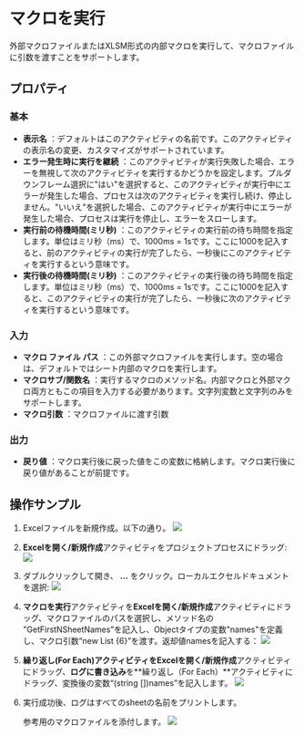# マクロを実行

外部マクロファイルまたはXLSM形式の内部マクロを実行して、マクロファイルに引数を渡すことをサポートします。

## プロパティ

### 基本
- **表示名** ：デフォルトはこのアクティビティの名前です。このアクティビティの表示名の変更、カスタマイズがサポートされています。
- **エラー発生時に実行を継続** ：このアクティビティが実行失敗した場合、エラーを無視して次のアクティビティを実行するかどうかを設定します。プルダウンフレーム選択に"はい"を選択すると、このアクティビティが実行中にエラーが発生した場合、プロセスは次のアクティビティを実行し続け、停止しません。"いいえ"を選択した場合、このアクティビティが実行中にエラーが発生した場合、プロセスは実行を停止し、エラーをスローします。
- **実行前の待機時間(ミリ秒)** ：このアクティビティの実行前の待ち時間を指定します。単位はミリ秒（ms）で、1000ms = 1sです。ここに1000を記入すると、前のアクティビティの実行が完了したら、一秒後にこのアクティビティを実行するという意味です。
- **実行後の待機時間(ミリ秒)** ：このアクティビティの実行後の待ち時間を指定します。単位はミリ秒（ms）で、1000ms = 1sです。ここに1000を記入すると、このアクティビティの実行が完了したら、一秒後に次のアクティビティを実行するという意味です。


### 入力

- **マクロ ファイル パス** ：この外部マクロファイルを実行します。空の場合は、デフォルトではシート内部のマクロを実行します。
- **マクロサブ/関数名** ：実行するマクロのメソッド名。内部マクロと外部マクロ両方ともこの項目を入力する必要があります。文字列変数と文字列のみをサポートします。
- **マクロ引数** ：マクロファイルに渡す引数

### 出力

- **戻り値** ：マクロ実行後に戻った値をこの変数に格納します。マクロ実行後に戻り値があることが前提です。

## 操作サンプル

1. Excelファイルを新規作成。以下の通り。
![](https://docimages.blob.core.chinacloudapi.cn/images/Activities/GetWorksheetsName1.png)

2. **Excelを開く/新規作成**アクティビティをプロジェクトプロセスにドラッグ:
![](https://docimages.blob.core.chinacloudapi.cn/images/Activities/OpenExcel1.png)

3. ダブルクリックして開き、 **...** をクリック。ローカルエクセルドキュメントを選択:
![](https://docimages.blob.core.chinacloudapi.cn/images/Activities/OpenExcel2.png)

4. **マクロを実行**アクティビティを**Excelを開く/新規作成**アクティビティにドラッグ、マクロファイルのパスを選択し、メソッド名の "GetFirstNSheetNames"を記入し、Objectタイプの変数"names"を定義し、マクロ引数“new List <Object> {6}”を渡す。返却値namesを記入する：
![](https://docimages.blob.core.chinacloudapi.cn/images/Activities/ExecuteMacro1.png)

5. **繰り返し(For Each)**アクティビティを**Excelを開く/新規作成**アクティビティにドラッグ、**ログに書き込み**を**繰り返し（For Each）**アクティビティにドラッグ、変換後の変数“(string [])names”を記入します。
![](https://docimages.blob.core.chinacloudapi.cn/images/Activities/ExecuteMacro2.png)

6. 実行成功後、ログはすべてのsheetの名前をプリントします。

参考用のマクロファイルを添付します。
![](https://docimages.blob.core.chinacloudapi.cn/images/Activities/ExecuteMacro3.png)


